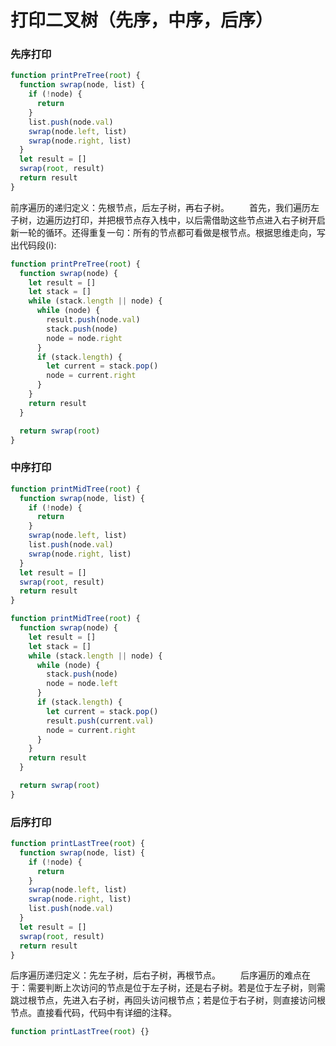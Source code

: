 # 打印二叉树（先序，中序，后序）

### 先序打印

```js
function printPreTree(root) {
  function swrap(node, list) {
    if (!node) {
      return
    }
    list.push(node.val)
    swrap(node.left, list)
    swrap(node.right, list)
  }
  let result = []
  swrap(root, result)
  return result
}
```

前序遍历的递归定义：先根节点，后左子树，再右子树。
　　首先，我们遍历左子树，边遍历边打印，并把根节点存入栈中，以后需借助这些节点进入右子树开启新一轮的循环。还得重复一句：所有的节点都可看做是根节点。根据思维走向，写出代码段(i):

```js
function printPreTree(root) {
  function swrap(node) {
    let result = []
    let stack = []
    while (stack.length || node) {
      while (node) {
        result.push(node.val)
        stack.push(node)
        node = node.right
      }
      if (stack.length) {
        let current = stack.pop()
        node = current.right
      }
    }
    return result
  }

  return swrap(root)
}
```

### 中序打印

```js
function printMidTree(root) {
  function swrap(node, list) {
    if (!node) {
      return
    }
    swrap(node.left, list)
    list.push(node.val)
    swrap(node.right, list)
  }
  let result = []
  swrap(root, result)
  return result
}
```

```js
function printMidTree(root) {
  function swrap(node) {
    let result = []
    let stack = []
    while (stack.length || node) {
      while (node) {
        stack.push(node)
        node = node.left
      }
      if (stack.length) {
        let current = stack.pop()
        result.push(current.val)
        node = current.right
      }
    }
    return result
  }

  return swrap(root)
}
```

### 后序打印

```js
function printLastTree(root) {
  function swrap(node, list) {
    if (!node) {
      return
    }
    swrap(node.left, list)
    swrap(node.right, list)
    list.push(node.val)
  }
  let result = []
  swrap(root, result)
  return result
}
```

后序遍历递归定义：先左子树，后右子树，再根节点。
　　后序遍历的难点在于：需要判断上次访问的节点是位于左子树，还是右子树。若是位于左子树，则需跳过根节点，先进入右子树，再回头访问根节点；若是位于右子树，则直接访问根节点。直接看代码，代码中有详细的注释。

```js
function printLastTree(root) {}
```

